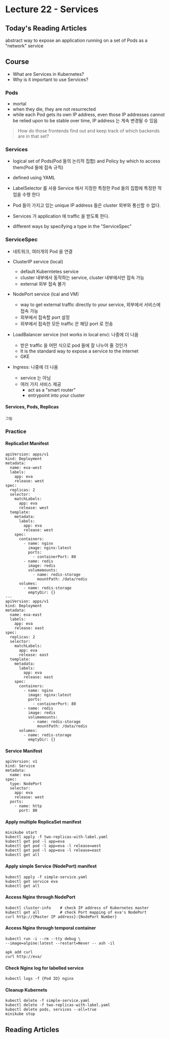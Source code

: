 # Lecture 22 - Services

## Today's Reading Articles
abstract way to expose an application running on a set of Pods as a "network" service

## Course
- What are Services in Kubernetes?
- Why is it important to use Services?

### Pods
- mortal
- when they die, they are not resurrected
- while each Pod gets its own IP address, 
even those IP addresses cannot be relied upon to be stable over time, 
IP address 는 게속 변경될 수 있음

> How do those frontends find out and keep track of which backends are in that set?

### Services
- logical set of Pods(Pod 들의 논리적 집합) and 
Policy by which to access them(Pod 들에 접속 규칙)
- defined using YAML
- LabelSelector 를 사용 Service 에서 지정한 
특정한 Pod 들의 집합에 특정한 작업을 수행 한다

- Pod 들이 가지고 있는 unique IP address 들은 cluster 외부와 통신할 수 없다.
- Services 가 application 에 traffic 을 받도록 한다.
- different ways by specifying a type in the "ServiceSpec"

### ServiceSpec
- 네트워크, 여러개의 Pod 을 연결

- ClusterIP service (local)
    - default Kuberntetes service
    - cluster 내부에서 동작하는 service, cluster 내부에서만 접속 가능
    - external 외부 접속 불가

- NodePort service (lcal and VM)
    - way to get external traffic directly to your service, 
    외부에서 서비스에 접속 가능
    - 외부에서 접속할 port 설정
    - 외부에서 접속한 모든 traffic 은 해당 port 로 전송

- LoadBalancer service (not works in local env): 나중에 더 나옴
    - 받은 traffic 을 어떤 식으로 pod 들에 잘 나누어 줄 것인가
    - It is the standard way to expose a service to the internet
    - GKE

- Ingress: 나중에 더 나옴
    - service 는 아님
    - 여러 가지 서비스 제공
        - act as a "smart router"
        - entrypoint into your cluster

#### Services, Pods, Replicas
`그림`

### Practice
#### ReplicaSet Manifest
``` 
apiVersion: apps/v1
kind: Deployment
metadata:
  name: eva-west
  labels:
    app: eva
    release: west
spec:
  replicas: 2
  selector:
    matchLabels:
      app: eva
      release: west
  template:
    metadata:
      labels:
        app: eva
        release: west
    spec:
      containers:
        - name: nginx
          image: nginx:latest
          ports:
            - containerPort: 80
        - name: redis
          image: redis
          volumemounts:
            - name: redis-storage
              mountPath: /data/redis
      volumes:
        - name: redis-storage
          emptyDir: {}
---
apiVersion: apps/v1
kind: Deployment
metadata:
  name: eva-east
  labels:
    app: eva
    release: east
spec:
  replicas: 2
  selector:
    matchLabels:
      app: eva
      release: east
  template:
    metadata:
      labels:
        app: eva
        release: east
    spec:
      containers:
        - name: nginx
          image: nginx:latest
          ports:
            - containerPort: 80
        - name: redis
          image: redis
          volumemounts:
            - name: redis-storage
              mountPath: /data/redis
      volumes:
        - name: redis-storage
          emptyDir: {}
```

#### Service Manifest
```
apiVersion: v1
kind: Service
metadata:
  name: eva
spec:
  type: NodePort
  selector:
    app: eva
    release: west
  ports:
    - name: http
      port: 80
```

#### Apply multiple ReplicaSet manifest
``` 
minikube start
kubectl apply -f two-replicas-with-label.yaml
kubectl get pod -l app=eva
kubectl get pod -l app=eva -l release=west
kubectl get pod -l app=eva -l release=east
kubectl get all
```

#### Apply simple Service (NodePort) manifest
```
kubectl apply -f simple-service.yaml
kubectl get service eva
kubectl get all
```

#### Access Nginx through NodePort
``` 
kubectl cluster-info    # check IP address of Kubernetes master
kubectl get all         # check Port mapping of eva's NodePort
curl http://{Master IP address}:{NodePort Number}
```

#### Access Nginx through temporal container
``` 
kubectl run -i --rm --tty debug \
--image=alpine:latest --restart=Never -- ash -il

apk add curl
curl http://eva/
```

#### Check Nginx log for labelled service
``` 
kubectl logs -f {Pod ID} nginx
```

#### Cleanup Kubernets
``` 
kubectl delete -f simple-service.yaml
kubectl delete -f two-replicas-with-label.yaml
kubectl delete pods, services --all=true
minikube stop
```

## Reading Articles

